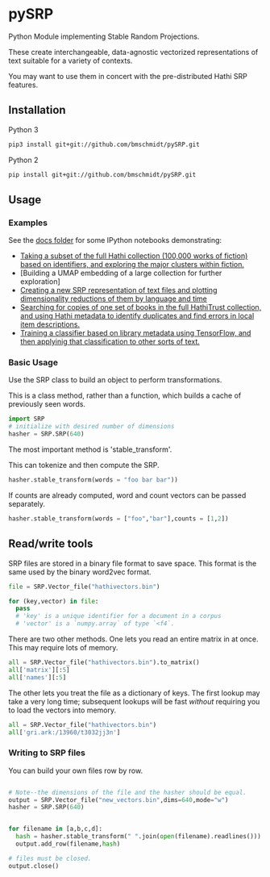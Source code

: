 # pySRP

Python Module implementing Stable Random Projections.

These create interchangeable, data-agnostic vectorized representations of text suitable for a variety of contexts.

You may want to use them in concert with the pre-distributed Hathi SRP features.

## Installation


Python 3
```bash
pip3 install git+git://github.com/bmschmidt/pySRP.git
```

Python 2
```bash
pip install git+git://github.com/bmschmidt/pySRP.git
```



## Usage

### Examples

See the [docs folder](https://github.com/bmschmidt/pySRP/tree/master/docs)
for some IPython notebooks demonstrating:

* [Taking a subset of the full Hathi collection (100,000 works of fiction) based on
identifiers, and exploring the major clusters within fiction.](https://github.com/bmschmidt/pySRP/blob/master/docs/Build%20Fiction%20Set.ipynb)
* [Building a UMAP embedding of a large collection for further exploration]
* [Creating a new SRP representation of text files and plotting dimensionality reductions of them by language and time](https://github.com/bmschmidt/pySRP/blob/master/docs/Hash%20a%20corpus%20of%20text%20files%20into%20SRP%20space.ipynb)
* [Searching for copies of one set of books in the full HathiTrust collection, and using Hathi metadata to identify duplicates and find errors in local item descriptions.](https://github.com/bmschmidt/pySRP/blob/master/docs/Find%20Text%20Lab%20Books%20in%20Hathi.ipynb)
* [Training a classifier based on library metadata using TensorFlow, and then applyinig that classification to other sorts of text.](https://github.com/bmschmidt/pySRP/blob/master/docs/Classification%20Using%20Tensorflow%20Estimators.ipynb)

### Basic Usage

Use the SRP class to build an object to perform transformations.

This is a class method, rather than a function, which builds a cache of previously seen words.

```python
import SRP
# initialize with desired number of dimensions
hasher = SRP.SRP(640)
```

The most important method is 'stable_transform'.

This can tokenize and then compute the SRP.

```python
hasher.stable_transform(words = "foo bar bar"))
```

If counts are already computed, word and count vectors can be passed separately.

```python
hasher.stable_transform(words = ["foo","bar"],counts = [1,2])
```


## Read/write tools

SRP files are stored in a binary file format to save space. 
This format is the same used by the binary word2vec format.

```python
file = SRP.Vector_file("hathivectors.bin")

for (key,vector) in file:
  pass
  # 'key' is a unique identifier for a document in a corpus
  # 'vector' is a `numpy.array` of type `<f4`.
```

There are two other methods. One lets you read an entire matrix in at once.
This may require lots of memory.

```python
all = SRP.Vector_file("hathivectors.bin").to_matrix()
all['matrix'][:5]
all['names'][:5]
```

The other lets you treat the file as a dictionary of keys. The first lookup
may take a very long time; subsequent lookups will be fast *without* requiring
you to load the vectors into memory.

```python
all = SRP.Vector_file("hathivectors.bin")
all['gri.ark:/13960/t3032jj3n']
```


### Writing to SRP files

You can build your own files row by row.

```python

# Note--the dimensions of the file and the hasher should be equal.
output = SRP.Vector_file("new_vectors.bin",dims=640,mode="w")
hasher = SRP.SRP(640)


for filename in [a,b,c,d]:
  hash = hasher.stable_transform(" ".join(open(filename).readlines()))
  output.add_row(filename,hash)

# files must be closed.
output.close()
```
